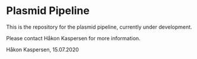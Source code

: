 # Plasmid Pipeline
This is the repository for the plasmid pipeline, currently under development.

Please contact Håkon Kaspersen for more information.

Håkon Kaspersen,
15.07.2020
